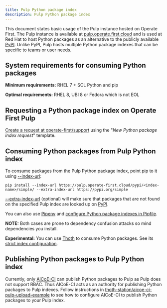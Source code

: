 ```yaml
---
title: Pulp Python package index
description: Pulp Python package index
---
```


This document states basic usage of the Pulp instance hosted on Operate First.
The Pulp instance is available at
[pulp.operate.first.cloud](https://pulp.operate-first.cloud) and is used at Red
Hat to host Python packages as an alternative to the publicly available
[PyPI](https://pypi.org/). Unlike PyPI, Pulp hosts multiple Python package
indexes that can be specific to teams or user needs.

## System requirements for consuming Python packages

**Minimum requirements:** RHEL 7 + SCL Python and pip

**Optimal requirements:** RHEL 8, UBI 8 or Fedora which is not EOL

## Requesting a Python package index on Operate First Pulp

[Create a request at
operate-first/support](https://github.com/operate-first/support/issues/new/choose)
using the "*New Python package index request*" template.

## Consuming Python packages from Pulp Python index

To consume packages from the Pulp Python package index, point pip to it using
[--index-url](https://pip.pypa.io/en/stable/cli/pip_install/#install-index-url):

```
pip install --index-url https://pulp.operate-first.cloud/pypi/<index-name>/simple/ --extra-index-url https://pypi.org/simple
```

[--extra-index-url](https://pip.pypa.io/en/stable/cli/pip_install/#cmdoption-extra-index-url)
(optional) will make sure that packages that are not found on the specified
Pulp index are looked up on [PyPI](https://pypi.org/).

You can also use [Pipenv](https://pipenv.pypa.io/) and [configure Python
package indexes in
Pipfile](https://pipenv.pypa.io/en/latest/advanced/#specifying-package-indexes).

**NOTE:** Both cases are prone to dependency confusion attacks so mind
dependencies you install.

**Experimental:** You can use [Thoth](https://thoth-station.ninja) to consume
Python packages. See its [strict index
configuration](https://thoth-station.ninja/docs/developers/adviser/experimental_features.html#strict-index-configuration).

## Publishing Python packages to Pulp Python index

Currently, only [AICoE-CI](https://github.com/AICoE/aicoe-ci) can publish
Python packages to Pulp as Pulp does not support RBAC. Thus AICoE-CI acts as an
authority for publishing Python packages to Pulp indexes. Follow instructions
in
[thoth-station/aicoe-ci-pulp-upload-example](https://github.com/thoth-station/aicoe-ci-pulp-upload-example)
to see how to configure AICoE-CI
to publish Python packages to your Pulp index.
